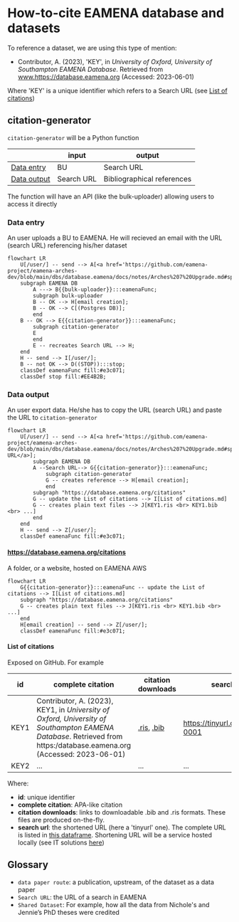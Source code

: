 # How-to-cite EAMENA database and datasets

To reference a dataset, we are using this type of mention: 

- Contributor, A. (2023), 'KEY',  in *University of Oxford, University of Southampton EAMENA Database*. Retrieved from www.https://database.eamena.org (Accessed: 2023-06-01)

Where 'KEY' is a unique identifier which refers to a Search URL (see [List of citations](https://github.com/eamena-project/eamena-arches-dev/tree/main/data/bibref#list-of-citations))

## citation-generator

`citation-generator` will be a Python function

|   	| input	|  output 	|
|---	|---	|---	|
| [Data entry](https://github.com/eamena-project/eamena-arches-dev/tree/main/data/bibref#data-entry) 		|  BU	|   Search URL	|
| [Data output](https://github.com/eamena-project/eamena-arches-dev/tree/main/data/bibref#data-output)		|  Search URL 	|   Bibliographical references	|

The function will have an API (like the bulk-uploader) allowing users to access it directly
### Data entry

An user uploads a BU to EAMENA. He will recieved an email with the URL (search URL) referencing his/her dataset

```mermaid
flowchart LR
	U[/user/] -- send --> A[<a href='https://github.com/eamena-project/eamena-arches-dev/blob/main/dbs/database.eamena/docs/notes/Arches%207%20Upgrade.md#splitchunk'>BU</a>]
	subgraph EAMENA DB
		A ---> B{{bulk-uploader}}:::eamenaFunc;
		subgraph bulk-uploader
		B -- OK --> H[email creation];
		B -- OK --> C[(Postgres DB)];
		end	
	B -- OK --> E{{citation-generator}}:::eamenaFunc;
		subgraph citation-generator
		E
		end
		E -- recreates Search URL --> H;
	end
	H -- send --> I[/user/];
	B -- not OK --> D((STOP)):::stop;
	classDef eamenaFunc fill:#e3c071;
	classDef stop fill:#EE4B2B;
```

### Data output

An user export data. He/she has to copy the URL (search URL) and paste the URL to `citation-generator`

```mermaid
flowchart LR
	U[/user/] -- send --> A[<a href='https://github.com/eamena-project/eamena-arches-dev/blob/main/dbs/database.eamena/docs/notes/Arches%207%20Upgrade.md#splitchunk'>Search URL</a>];
		subgraph EAMENA DB
		A --Search URL--> G{{citation-generator}}:::eamenaFunc;
			subgraph citation-generator
			G -- creates reference --> H[email creation];
			end
		subgraph "https://database.eamena.org/citations"
		G -- update the List of citations --> I[List of citations.md]
		G -- creates plain text files --> J[KEY1.ris <br> KEY1.bib <br> ...]
		end
	end
	H -- send --> Z[/user/];
	classDef eamenaFunc fill:#e3c071;
```

#### https://database.eamena.org/citations

A folder, or a website, hosted on EAMENA AWS

```mermaid
flowchart LR
	G{{citation-generator}}:::eamenaFunc -- update the List of citations --> I[List of citations.md]
	subgraph "https://database.eamena.org/citations"
	G -- creates plain text files --> J[KEY1.ris <br> KEY1.bib <br> ...]
	end
	H[email creation] -- send --> Z[/user/];
	classDef eamenaFunc fill:#e3c071;
```

#### List of citations

Exposed on GitHub. For example

|  **id** 	| **complete citation**	|  **citation downloads** 	|  **search URL** | 
|---	|---	|---	|---	|
| KEY1 	| Contributor, A. (2023), KEY1,  in *University of Oxford, University of Southampton EAMENA Database*. Retrieved from https:/database.eamena.org (Accessed: 2023-06-01)| [.ris](https://github.com/eamena-project/eamena-arches-dev/blob/main/data/bibref/citations/KEY1.ris), [.bib](https://github.com/eamena-project/eamena-arches-dev/blob/main/data/bibref/citations/KEY1.bib)  	| https://tinyurl.com/eamena-0001|  
|  KEY2	|   ...	| ...  	|  ... 	|


Where:

* **id**: unique identifier
* **complete citation**: APA-like citation
* **citation downloads**: links to downloadable .bib and .ris formats. These files are produced on-the-fly.
* **search url**: the shortened URL (here a 'tinyurl' one). The complete URL is listed in [this dataframe](https://github.com/eamena-project/eamena-arches-dev/blob/main/data/bibref/urls/urls.tsv). Shortening URL will be a service hosted locally (see IT solutions [here](https://github.com/awesome-selfhosted/awesome-selfhosted#url-shorteners))

## Glossary

- `data paper route`: a publication, upstream, of the dataset as a data paper
- `Search URL`: the URL of a search in EAMENA
- `Shared Dataset`: For example, how all the data from Nichole's and Jennie’s PhD theses were credited